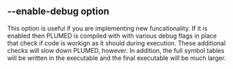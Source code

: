 <div class="modal-header">
<h2>--enable-debug option</h2>
</div>
<div class="modal-body">
This option is useful if you are implementing new funcationality. If it is enabled then PLUMED
is compiled with with various debug flags in place that check if code is workign as it should during
execution. These additional checks will slow down PLUMED, however. In addition, the
full symbol tables will be written in the executable and the final executable will be much larger.
</div>
